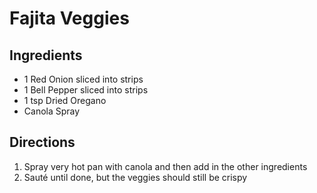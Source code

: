 # Fajita Veggies

## Ingredients
* 1 Red Onion sliced into strips
* 1 Bell Pepper sliced into strips
* 1 tsp Dried Oregano
* Canola Spray

## Directions
1. Spray very hot pan with canola and then add in the other ingredients
2. Sauté until done, but the veggies should still be crispy
